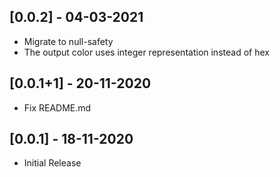 ## [0.0.2] - 04-03-2021

* Migrate to null-safety
* The output color uses integer representation instead of hex

## [0.0.1+1] - 20-11-2020

* Fix README.md

## [0.0.1] - 18-11-2020

* Initial Release
